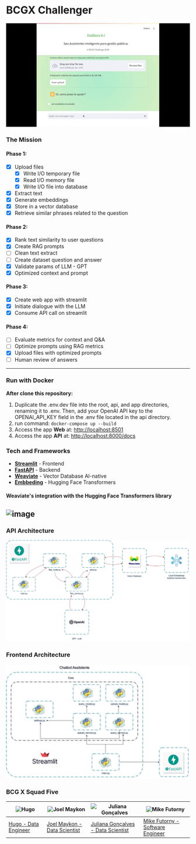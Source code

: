 # BCGX Challenger
![video](./assets/video_ecodocs_ia.gif)
### The Mission

#### **Phase 1:**
- [X] Upload files
  - [X] Write I/O temporary file
  - [X] Read I/O memory file
  - [X] Write I/O file into database
- [X] Extract text
- [X] Generate embeddings
- [X] Store in a vector database
- [X] Retrieve similar phrases related to the question
#### **Phase 2:**
- [X] Rank text similarity to user questions
- [X] Create RAG prompts
- [ ] Clean text extract
- [ ] Create dataset question and answer
- [x] Validate params of LLM - GPT
- [x] Optimized context and prompt
#### **Phase 3:**
- [X] Create web app with streamlit
- [x] Initiate dialogue with the LLM
- [x] Consume API call on streamlit
#### **Phase 4:**
- [ ] Evaluate metrics for context and Q&A
- [ ] Optimize prompts using RAG metrics
- [x] Upload files with optimized prompts
- [ ] Human review of answers

---

### Run with Docker
**After clone this repository:**

1. Duplicate the .env.dev file into the root, api, and app directories, renaming it to .env. Then, add your OpenAI API key to the OPENAI_API_KEY field in the .env file located in the api directory.
2. run command: `docker-compose up --build`
3. Access the app **Web** at: [http://localhost:8501](http://localhost:8501/)
4. Access the app **API** at: [http://localhost:8000/docs](http://localhost:8000/docs)

### Tech and Frameworks
- **[Streamlit](https://streamlit.io/generative-ai)** - Frontend
- **[FastAPI](https://fastapi.tiangolo.com/)** - Backend
- **[Weaviate](https://weaviate.io/)** - Vector Database AI-native
- **[Embbeding](https://weaviate.io/developers/weaviate/model-providers/transformers/embeddings)** - Hugging Face Transformers
#### Weaviate's integration with the Hugging Face Transformers library 
![image](https://weaviate.io/assets/images/integration_transformers_embedding-c322f71d4ed11efa507ca71b1e344b5b.png)
---

### API Architecture
![api](./assets/api_ecodocs.png)

### Frontend Architecture
![frontend](./assets/frontend_ecodocs.png)


### BCG X Squad Five

| ![Hugo](https://github.com/hucodelab.png) | ![Joel Maykon](https://github.com/joelmaykon94.png) | ![Juliana Gonçalves](https://github.com/jungoncalves.png) | ![Mike Futorny](https://github.com/MikeFutorny.png) |
|--------------------------------------------|------------------------------------------------------|------------------------------------------------------------|-------------------------------------------------------|
| [Hugo - Data Engineer](https://github.com/hucodelab) | [Joel Maykon - Data Scientist](https://github.com/joelmaykon94) | [Juliana Gonçalves - Data Scientist](https://github.com/jungoncalves) | [Mike Futorny - Software Engineer](https://github.com/MikeFutorny) |
